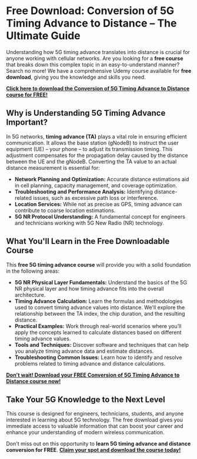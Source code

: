 # Free Download: Conversion of 5G Timing Advance to Distance – The Ultimate Guide

Understanding how 5G timing advance translates into distance is crucial for anyone working with cellular networks. Are you looking for a **free course** that breaks down this complex topic in an easy-to-understand manner? Search no more! We have a comprehensive Udemy course available for **free download**, giving you the knowledge and skills you need.

[**Click here to download the Conversion of 5G Timing Advance to Distance course for FREE!**](https://udemywork.com/conversion-of-5g-timing-advance-to-distance)

## Why is Understanding 5G Timing Advance Important?

In 5G networks, **timing advance (TA)** plays a vital role in ensuring efficient communication.  It allows the base station (gNodeB) to instruct the user equipment (UE) – your phone – to adjust its transmission timing. This adjustment compensates for the propagation delay caused by the distance between the UE and the gNodeB. Converting the TA value to an actual distance measurement is essential for:

*   **Network Planning and Optimization:** Accurate distance estimations aid in cell planning, capacity management, and coverage optimization.
*   **Troubleshooting and Performance Analysis:** Identifying distance-related issues, such as excessive path loss or interference.
*   **Location Services:** While not as precise as GPS, timing advance can contribute to coarse location estimations.
*   **5G NR Protocol Understanding:**  A fundamental concept for engineers and technicians working with 5G New Radio (NR) technology.

## What You'll Learn in the Free Downloadable Course

This **free 5G timing advance course** will provide you with a solid foundation in the following areas:

*   **5G NR Physical Layer Fundamentals:** Understand the basics of the 5G NR physical layer and how timing advance fits into the overall architecture.
*   **Timing Advance Calculation:** Learn the formulas and methodologies used to convert timing advance values into distance. We'll explore the relationship between the TA index, the chip duration, and the resulting distance.
*   **Practical Examples:** Work through real-world scenarios where you’ll apply the concepts learned to calculate distances based on different timing advance values.
*   **Tools and Techniques:** Discover software and techniques that can help you analyze timing advance data and estimate distances.
*   **Troubleshooting Common Issues:** Learn how to identify and resolve problems related to timing advance and distance calculations.

[**Don't wait! Download your FREE Conversion of 5G Timing Advance to Distance course now!**](https://udemywork.com/conversion-of-5g-timing-advance-to-distance)

## Take Your 5G Knowledge to the Next Level

This course is designed for engineers, technicians, students, and anyone interested in learning about 5G technology. The free download gives you immediate access to valuable information that can boost your career and enhance your understanding of modern wireless communication.

Don't miss out on this opportunity to **learn 5G timing advance and distance conversion for FREE**. [**Claim your spot and download the course today!**](https://udemywork.com/conversion-of-5g-timing-advance-to-distance)
